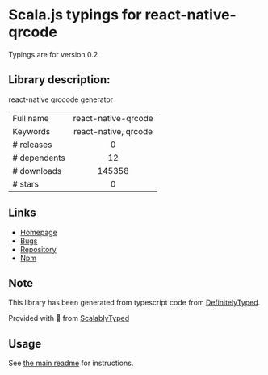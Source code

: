 
# Scala.js typings for react-native-qrcode

Typings are for version 0.2

## Library description:
react-native qrocode generator

|                    |                 |
| ------------------ | :-------------: |
| Full name          | react-native-qrcode |
| Keywords           | react-native, qrcode |
| # releases         | 0 |
| # dependents       | 12 |
| # downloads        | 145358 |
| # stars            | 0 |

## Links
- [Homepage](https://github.com/cssivision/react-native-qrcode#readme)
- [Bugs](https://github.com/cssivision/react-native-qrcode/issues)
- [Repository](https://github.com/cssivision/react-native-qrcode)
- [Npm](https://www.npmjs.com/package/react-native-qrcode)
    


## Note
This library has been generated from typescript code from [DefinitelyTyped](https://definitelytyped.org).

Provided with :purple_heart: from [ScalablyTyped](https://github.com/oyvindberg/ScalablyTyped)

## Usage
See [the main readme](../../readme.md) for instructions.


